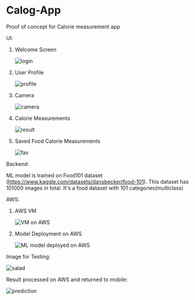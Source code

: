 # Calog-App
Proof of concept for Calorie measurement app

UI:
1. Welcome Screen

    ![login](https://user-images.githubusercontent.com/69532082/200303629-2eb609c7-3f53-44a4-abbd-2782d301b70a.png)

2. User Profile

    ![profile](https://user-images.githubusercontent.com/69532082/200303659-7c6acdfb-3be8-4513-b692-f5051a13f118.png)

3. Camera

    ![camera](https://user-images.githubusercontent.com/69532082/200303664-86241b37-34b7-4bca-b19d-42e8616ab232.png)

4. Calorie Measurements

    ![result](https://user-images.githubusercontent.com/69532082/200303686-7d72ccd9-d34c-4bc3-9a60-3249c62b18ac.png)

5. Saved Food Calorie Measurements

    ![fav](https://user-images.githubusercontent.com/69532082/200303697-6caaa8ad-effa-41f3-afde-f96dcd001b24.png)


Backend:

ML model is trained on Food101 dataset (https://www.kaggle.com/datasets/dansbecker/food-101). This dataset has 101000 images in total. It's a food dataset with 101 categories(multiclass)

AWS:
1. AWS VM
 
    ![VM on AWS](https://user-images.githubusercontent.com/69532082/200321756-e6ea924b-3675-4470-8ce2-0d60c734b4ea.jpg)

2. Model Deployment on AWS

    ![ML model deployed on AWS](https://user-images.githubusercontent.com/69532082/200322479-f9520535-66f1-4f81-adb5-4b8d51fde555.jpg)


Image for Testing:

   ![salad](https://user-images.githubusercontent.com/69532082/200321818-a0924125-dda9-4ab8-9adb-bca8277ab3a6.jpg)

    

Result processed on AWS and returned to mobile:

   ![prediction](https://user-images.githubusercontent.com/69532082/200321965-10411053-481b-4c05-ab16-28f3866f64fd.png)

    






